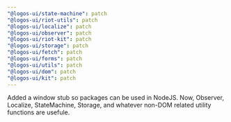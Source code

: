 ```yaml
---
"@logos-ui/state-machine": patch
"@logos-ui/riot-utils": patch
"@logos-ui/localize": patch
"@logos-ui/observer": patch
"@logos-ui/riot-kit": patch
"@logos-ui/storage": patch
"@logos-ui/fetch": patch
"@logos-ui/forms": patch
"@logos-ui/utils": patch
"@logos-ui/dom": patch
"@logos-ui/kit": patch
---
```


Added a window stub so packages can be used in NodeJS. Now, Observer, Localize, StateMachine, Storage, and whatever non-DOM related utility functions are usefule.
